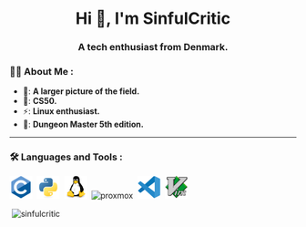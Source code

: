 
<h1 align="center">Hi 👋, I'm SinfulCritic</h1>
<h3 align="center">A tech enthusiast from Denmark.</h3>


### :man_technologist: About Me :
- 🔭: **A larger picture of the field.**
- 🌱: **CS50.**
- ⚡: **Linux enthusiast.**
- 🎲: **Dungeon Master 5th edition.**


---
### :hammer_and_wrench: Languages and Tools :

<div>

  <img src="https://github.com/devicons/devicon/blob/master/icons/c/c-original.svg" title="C" alt="C " width="40" height="40"/>&nbsp;
  <img src="https://github.com/devicons/devicon/blob/master/icons/python/python-original.svg"  title="Python" alt="Python" width="40" height="40"/>&nbsp;
  <img src="https://github.com/devicons/devicon/blob/master/icons/linux/linux-original.svg"  title="Linux" alt="Linux" width="40" height="40"/>&nbsp;
  <img src="https://forum.proxmox.com/proxmox-favicon.png"  title="proxmox" alt="proxmox" width="40" height="40"/>&nbsp;
  <img src="https://github.com/devicons/devicon/blob/master/icons/vscode/vscode-original.svg"  title="vscode" alt="vscode" width="40" height="40"/>&nbsp;
  <img src="https://github.com/devicons/devicon/blob/master/icons/vim/vim-original.svg"  title="vim" alt="vim" width="40" height="40"/>&nbsp;  
  
</div>

<p>&nbsp;<img align="center" src="https://github-readme-stats.vercel.app/api?username=sinfulcritic&show_icons=true&locale=en" alt="sinfulcritic" /></p>




<!--
**SinfulCritic/sinfulcritic** is a ✨ _special_ ✨ repository because its `README.md` (this file) appears on your GitHub profile.

![0 JkWEo400nDymhtnl](https://user-images.githubusercontent.com/66069735/190920066-06677fd3-7406-4335-8d7c-08783d0b3998.png)
Here are some ideas to get you started:

- 🔭 I’m currently working on ...
- 🌱 I’m currently learning ...
- 👯 I’m looking to collaborate on ...
- 🤔 I’m looking for help with ...
- 💬 Ask me about ...
- 📫 How to reach me: ...
- 😄 Pronouns: ...
- ⚡ Fun fact: ...
-->
